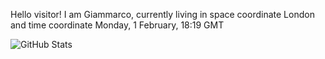 Hello visitor! I am Giammarco, currently living in space coordinate London and time coordinate Monday, 1 February, 18:19 GMT

![GitHub Stats](https://github-readme-stats.vercel.app/api?username=grcasanova)
